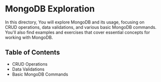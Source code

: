 # MongoDB Exploration
In this directory, You will explore MongoDB and its usage, focusing on CRUD operations, data validations, and various basic MongoDB commands. 
You'll also find examples and exercises that cover essential concepts for working with MongoDB.

## Table of Contents

- CRUD Operations
- Data Validations
- Basic MongoDB Commands
